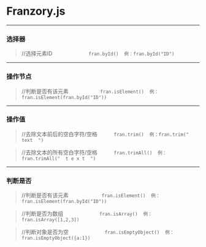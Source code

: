 # Franzory.js
* * *
### 选择器
> //选择元素ID                          `fran.byId()  例：fran.byId("ID") `

***

### 操作节点
> //判断是否有该元素                     `fran.isElement()  例：fran.isElement(fran.byId("ID")) `

***

### 操作值
> //去除文本前后的空白字符/空格           `fran.trim()  例：fran.trim("  text  ") `

> //去除文本的所有空白字符/空格           `fran.trimAll()  例：fran.trimAll("  t e x t  ") `

***

### 判断是否
> //判断是否有该元素                      `fran.isElement()  例：fran.isElement(fran.byId("ID")) `

> //判断是否为数组                        `fran.isArray()  例：fran.isArray([1,2,3]) `

> //判断对象是否为空                        `fran.isEmptyObject()  例：fran.isEmptyObject({a:1}) `
